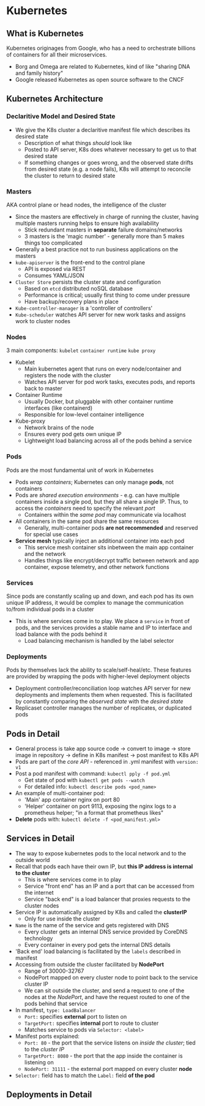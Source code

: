 # Kubernetes

## What is Kubernetes
Kubernetes originages from Google, who has a need to orchestrate billions of containers for all their microservices.  
  * Borg and Omega are related to Kubernetes, kind of like "sharing DNA and family history"
  * Google released Kubernetes as open source software to the CNCF

## Kubernetes Architecture

### Declaritive Model and Desired State
* We give the K8s cluster a declaritive manifest file which describes its desired state
  * Description of what things *should* look like
  * Posted to API server, K8s does whatever necessary to get us to that desired state
  * If something changes or goes wrong, and the observed state drifts from desired state (e.g. a node fails), K8s will attempt to reconcile the cluster to return to desired state



### Masters
AKA control plane or head nodes, the intelligence of the cluster
* Since the masters are effectively in charge of running the cluster, having multiple masters running helps to ensure high availability
  * Stick redundant masters in **separate** failure domains/networks
  * 3 masters is the 'magic number' - generally more than 5 makes things too complicated
* Generally a best practice not to run business applications on the masters
* `kube-apiserver` is the front-end to the control plane
  * API is exposed via REST
  * Consumes YAML/JSON
* `Cluster Store` persists the cluster state and configuration
  * Based on `etcd` distributed noSQL database
  * Performance is critical; usually first thing to come under pressure
  * Have backup/recovery plans in place
* `Kube-controller-manager` is a 'controller of controllers'
* `Kube-scheduler` watches API server for new work tasks and assigns work to cluster nodes

### Nodes
3 main components: `kubelet` `container runtime` `kube proxy`
* Kubelet
  * Main kubernetes agent that runs on every node/container and registers the node with the cluster
  * Watches API server for pod work tasks, executes pods, and reports back to master
* Container Runtime
  * Usually Docker, but pluggable with other container runtime interfaces (like containerd)
  * Responsible for low-level container intelligence
* Kube-proxy
  * Network brains of the node
  * Ensures every pod gets own unique IP
  * Lightweight load balancing across all of the pods behind a service


### Pods
Pods are the most fundamental unit of work in Kubernetes
* Pods *wrap containers*; Kubernetes can only manage **pods**, not containers
* Pods are *shared execution environments* - e.g. can have multiple containers inside a single pod, but they all share a single IP. Thus, to access the *containers* need to specify the relevant *port*
  * Containers within the *same pod* may communicate via localhost
* All containers in the same pod share the same resources
  * Generally, multi-container pods **are not recommended** and reserved for special use cases
* **Service mesh** typically inject an additional container into each pod
  * This service mesh container sits inbetween the main app container and the network
  * Handles things like encrypt/decrypt traffic between network and app container, expose telemetry, and other network functions


### Services
Since pods are constantly scaling up and down, and each pod has its own unique IP address, it would be complex to manage the communication to/from individual pods in a cluster
* This is where services come in to play.  We place a `service` in front of pods, and the services provides a stable name and IP to interface and load balance with the pods behind it
  * Load balancing mechanism is handled by the label selector


### Deployments
Pods by themselves lack the ability to scale/self-heal/etc.  These features are provided by wrapping the pods with higher-level deployment objects
* Deployment controller/reconciliation loop watches API server for new deployments and implements them when requested. This is facilitated by constantly comparing the *observed state* with the *desired state*
* Replicaset controller manages the number of replicates, or duplicated pods


## Pods in Detail
* General process is take app source code -> convert to image -> store image in repository -> define in K8s manifest -> post manifest to K8s API
* Pods are part of the *core API* - referenced in .yml manifest with `version: v1`
* Post a pod manifest with command: `kubectl pply -f pod.yml`
  * Get state of pod with `kubectl get pods --watch`
  * For detailed info: `kubectl describe pods <pod_name>`
* An example of multi-container pod:
  * 'Main' app container nginx on port 80
  * 'Helper' container on port 9113, exposing the nginx logs to a prometheus helper; "in a format that prometheus likes"
* **Delete** pods with: `kubectl delete -f <pod_manifest.yml>`


## Services in Detail
* The way to expose kubernetes pods to the local network and to the outside world
* Recall that pods each have their own IP, but **this IP address is internal to the cluster**
  * This is where services come in to play
  * Service "front end" has an IP and a port that can be accessed from the internet
  * Service "back end" is a load balancer that proxies requests to the cluster nodes
* Service IP is automatically assigned by K8s and called the **clusterIP**
  * Only for use inside the cluster
* `Name` is the name of the service and gets registered with DNS
  * Every cluster gets an internal DNS service provided by CoreDNS technology
  * Every container in every pod gets the internal DNS details
* 'Back end' load balancing is facilitated by the `labels` described in manifest
* Accessing from outside the cluster facilitated by **NodePort**
  * Range of 30000-32767
  * NodePort mapped on every cluster node to point back to the service cluster IP
  * We can sit outside the cluster, and send a request to one of the nodes at the *NodePort*, and have the request routed to one of the pods behind that service
* In manifest, `type: LoadBalancer` 
  * `Port:` specifies **external** port to listen on
  * `TargetPort:` specifies **internal** port to route to cluster
  * Matches service to pods via `Selector: <label>`
* Manifest ports explained:
  * `Port: 80` - the port that the service listens on *inside the cluster*; tied to the *cluster IP*
  *  `TargetPort: 8080` - the port that the app inside the container is listening on
  * `NodePort: 31111` - the external port mapped on every cluster **node**
* `Selector:` field has to match the `Label:` field **of the pod**



## Deployments in Detail